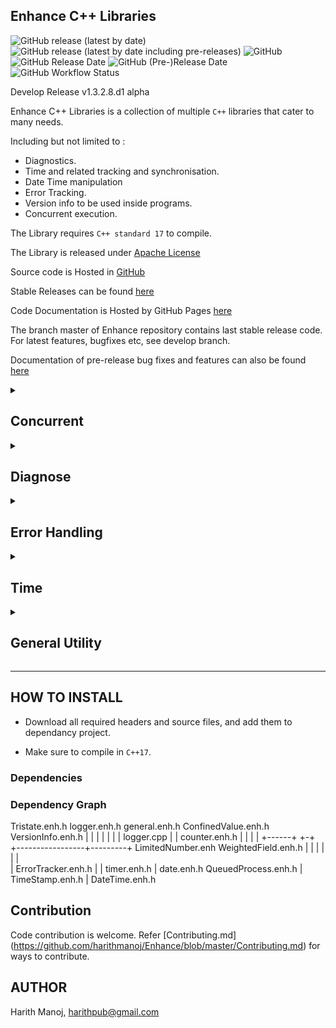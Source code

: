 ## Enhance C++ Libraries ##

![GitHub release (latest by date)](https://img.shields.io/github/v/release/harithmanoj/Enhance?label=stable%20release)
![GitHub release (latest by date including pre-releases)](https://img.shields.io/github/v/release/harithmanoj/Enhance?include_prereleases&label=develop%20release)
![GitHub](https://img.shields.io/github/license/harithmanoj/Enhance)
![GitHub Release Date](https://img.shields.io/github/release-date/harithmanoj/Enhance?label=Stable%20Release%20Date)
![GitHub (Pre-)Release Date](https://img.shields.io/github/release-date-pre/harithmanoj/Enhance?label=develop%20alpha%20release)
![GitHub Workflow Status](https://img.shields.io/github/workflow/status/harithmanoj/Enhance/Test)

Develop Release v1.3.2.8.d1 alpha


Enhance C++ Libraries is a collection of multiple `C++` libraries that cater 
to many needs.

Including but not limited to :

* Diagnostics.
* Time and related tracking and synchronisation.
* Date Time manipulation
* Error Tracking.
* Version info to be used inside programs.
* Concurrent execution.

The Library requires `C++ standard 17` to compile.

The Library is released under [Apache License](https://github.com/harithmanoj/Enhance/blob/master/License.md)

Source code is Hosted in [GitHub](https://github.com/harithmanoj/Enhance)

Stable Releases can be found [here](https://github.com/harithmanoj/Enhance/releases)

Code Documentation is Hosted by GitHub Pages [here](https://harithmanoj.github.io/Enhance-cpp-libraries/nav/doc.html)

The branch master of Enhance repository contains last stable release code. For latest features, 
bugfixes etc, see develop branch.

Documentation of pre-release bug fixes and features can also be found [here](https://harithmanoj.github.io/Enhance-cpp-libraries/nav/doc.html)

<details>
<summary> <h2> Concurrent </h2> </summary>

Library for ease of concurrent programming.

Exists in `namespace enh`.

### Headers 

`QueuedProcess.enh.h`

### The Library 

* Class to asynchronously handle messages.

</details>

<details>
<summary> <h2> Diagnose </h2> </summary>

Diagnose is a diagnostics library to log to file during sequential code 
execution.

Exists in `namespace debug`, but use Macros for logging easily.

See `logger.enh.h` documentation for usage.

### Headers 

`logger.enh.h`

### The Library 

* Functions that log information to a file unique to each thread
* (E)rror, (W)arning, (I)nfo, (F)atal-(E)rror types of logging.

</details>

<details>
<summary> <h2> Error Handling </h2> </summary>

Error Handling Library is a library that contains functions and classes for 
various error handling uses.

Error tracking functionality and error signaling functionality.

Exists in `namespace enh`.

### Headers 

`ErrorTracker.enh.h`

`Tristate.enh.h`

### The Library 

* Class to be used for base class for inheriting error management functionality.

* Enumeration to provide 3 possible outcomes (good, error, blocked due to 
previous error) for functions.

</details>

<details>
<summary> <h2> Time </h2> </summary>

Library for date-time encapsulation, periodic signaling timer.

Exists in `namespace enh`.

### Header

`timer.enh.h`

`counter.enh.h`

`TimeStamp.enh.h`

`date.enh.h`

`DateTime.enh.h`

### The Library 

* Tracking time in a sec : min : hr : day manner(representation).

* Tracking time elapsed and providing clients to the class periodical signals.

* Block execution of a thread for a period of time accurately.

* Store and manipulate time.

* Store and manipulate date.

* Store and manipulate date and time simultaneously.

</details>

<details>
<summary> <h2> General Utility </h2> </summary>

The library consists of some utility functions, classes, class for versioning 
encapsulation, class for a value confined within dynamic and static limits, 
value which spans different fields of different denominations.

Exists in `namespace enh`.

### Headers 

`general.enh.h`

`ConfinedValue.enh.h`

`LimitedNumber.enh.h`

`WeightedField.enh.h`

`VersionInfo.enh.h`

### The Library 

* Class to be used for storing version information.
* Version of the Enhance C++ library
* Check if bits are high in a variable (also constexpr).
* Check if value is within bounds (also constexpr).
* Signum function and inclusive_ration (also constexpr).
* getOrdinalIndicator returns "th", "st", "nd" "rd" according to argument passed.
* signExtend extends the string format of a numeral by prepending '0' s
* ConfinedValue class for storing a value within bounds
* NumericSystem class for storing a value within 0 and an upper limit.
* Class to hold values which has different denominations. (eg money)
 
</details>

_______________________________________________________________________________


## HOW TO INSTALL 

* Download all required headers and source files, and add them to dependancy 
project.

* Make sure to compile in `C++17`.

### Dependencies



### Dependency Graph

   Tristate.enh.h   logger.enh.h      general.enh.h       ConfinedValue.enh.h          VersionInfo.enh.h 
       |             |       |             |                   |
       |             |   logger.cpp        |                   |                       counter.enh.h 
       |             |                     |                   |
       +------+    +-+   +-----------------+---------+  LimitedNumber.enh            WeightedField.enh.h
       |      |    |     |                           |      |        
       |    ErrorTracker.enh.h                       |      |                             timer.enh.h 
       |                                            date.enh.h
QueuedProcess.enh.h                                     |
                                                 TimeStamp.enh.h
                                                        |
                                                  DateTime.enh.h

## Contribution

Code contribution is welcome. Refer [Contributing.md]
(https://github.com/harithmanoj/Enhance/blob/master/Contributing.md) 
for ways to contribute.



## AUTHOR

Harith Manoj, <harithpub@gmail.com>

